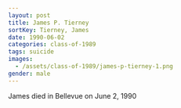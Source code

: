 ```yaml
---
layout: post
title: James P. Tierney
sortKey: Tierney, James
date: 1990-06-02
categories: class-of-1989
tags: suicide
images:
  - /assets/class-of-1989/james-p-tierney-1.png
gender: male
---
```

James died in Bellevue on June 2, 1990
